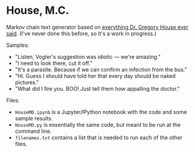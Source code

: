 # House, M.C.
Markov chain text generator based on [everything Dr. Gregory House ever said](http://clinic-duty.livejournal.com/12225.html). (I've never done this before, so it's a work in progress.)

Samples:
* "Listen, Vogler's suggestion was idiotic — we're amazing."
* "I need to look there, cut it off."
* "It's a parasite. Because if we can confirm an infection from the bus."
* "Hi. Guess I should have told her that every day should be naked pictures."
* "What did I fire you. BOO! Just tell them how appalling the doctor."


Files:
* `HouseMD.ipynb` is a Jupyter/IPython notebook with the code and some sample results.
* `HouseMD.py` is essentially the same code, but meant to be run at the command line.
* `filenames.txt` contains a list that is needed to run each of the other files.
